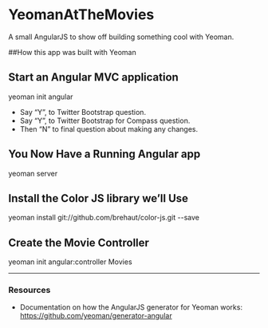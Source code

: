YeomanAtTheMovies
=================

A small AngularJS to show off building something cool with Yeoman.

##How this app was built with Yeoman

## Start an Angular MVC application
yeoman init angular

- Say “Y”, to Twitter Bootstrap question.
- Say “Y”, to Twitter Bootstrap for Compass question.
- Then “N” to final question about making any changes.

## You Now Have a Running Angular app
yeoman server

## Install the Color JS library we’ll Use
yeoman install git://github.com/brehaut/color-js.git --save

## Create the Movie Controller
yeoman init angular:controller Movies

---

### Resources

- Documentation on how the AngularJS generator for Yeoman works: https://github.com/yeoman/generator-angular